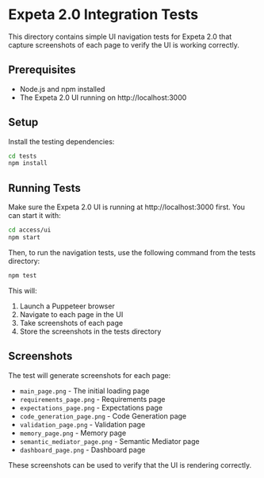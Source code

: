 # Expeta 2.0 Integration Tests

This directory contains simple UI navigation tests for Expeta 2.0 that capture screenshots of each page to verify the UI is working correctly.

## Prerequisites

- Node.js and npm installed
- The Expeta 2.0 UI running on http://localhost:3000

## Setup

Install the testing dependencies:

```bash
cd tests
npm install
```

## Running Tests

Make sure the Expeta 2.0 UI is running at http://localhost:3000 first. You can start it with:

```bash
cd access/ui
npm start
```

Then, to run the navigation tests, use the following command from the tests directory:

```bash
npm test
```

This will:
1. Launch a Puppeteer browser
2. Navigate to each page in the UI
3. Take screenshots of each page
4. Store the screenshots in the tests directory

## Screenshots

The test will generate screenshots for each page:

- `main_page.png` - The initial loading page
- `requirements_page.png` - Requirements page
- `expectations_page.png` - Expectations page
- `code_generation_page.png` - Code Generation page
- `validation_page.png` - Validation page
- `memory_page.png` - Memory page
- `semantic_mediator_page.png` - Semantic Mediator page
- `dashboard_page.png` - Dashboard page

These screenshots can be used to verify that the UI is rendering correctly. 